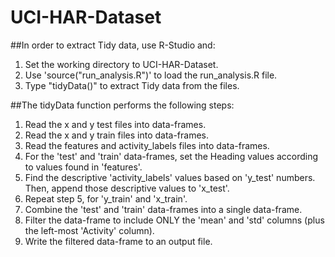 # UCI-HAR-Dataset

##In order to extract Tidy data, use R-Studio and:
1. Set the working directory to UCI-HAR-Dataset.
2. Use 'source("run_analysis.R")' to load the run_analysis.R file.
3. Type "tidyData()" to extract Tidy data from the files.

##The tidyData function performs the following steps:
1. Read the x and y test files into data-frames.
2. Read the x and y train files into data-frames.    
3. Read the features and activity_labels files into data-frames.
4. For the 'test' and 'train' data-frames, set the Heading values according to values found in 'features'.
5. Find the descriptive 'activity_labels' values based on 'y_test' numbers.  Then, append those descriptive values to 'x_test'.
6. Repeat step 5, for 'y_train' and 'x_train'.
7. Combine the 'test' and 'train' data-frames into a single data-frame.
8. Filter the data-frame to include ONLY the 'mean' and 'std' columns (plus the left-most 'Activity' column).
9. Write the filtered data-frame to an output file.


